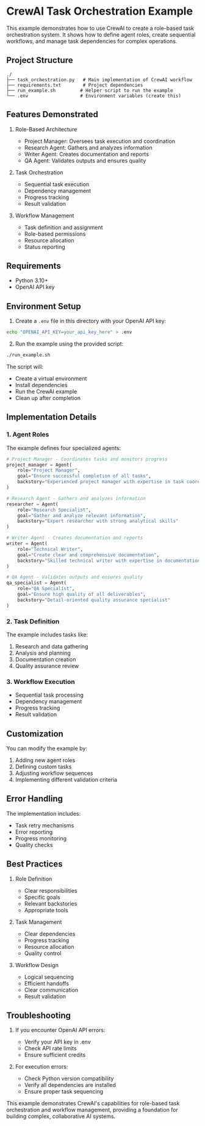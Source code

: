 # CrewAI Task Orchestration Example

This example demonstrates how to use CrewAI to create a role-based task orchestration system. It shows how to define agent roles, create sequential workflows, and manage task dependencies for complex operations.

## Project Structure
```
./
├── task_orchestration.py   # Main implementation of CrewAI workflow
├── requirements.txt        # Project dependencies
├── run_example.sh         # Helper script to run the example
└── .env                   # Environment variables (create this)
```

## Features Demonstrated

1. Role-Based Architecture
   - Project Manager: Oversees task execution and coordination
   - Research Agent: Gathers and analyzes information
   - Writer Agent: Creates documentation and reports
   - QA Agent: Validates outputs and ensures quality

2. Task Orchestration
   - Sequential task execution
   - Dependency management
   - Progress tracking
   - Result validation

3. Workflow Management
   - Task definition and assignment
   - Role-based permissions
   - Resource allocation
   - Status reporting

## Requirements
- Python 3.10+
- OpenAI API key

## Environment Setup

1. Create a `.env` file in this directory with your OpenAI API key:
```bash
echo "OPENAI_API_KEY=your_api_key_here" > .env
```

2. Run the example using the provided script:
```bash
./run_example.sh
```

The script will:
- Create a virtual environment
- Install dependencies
- Run the CrewAI example
- Clean up after completion

## Implementation Details

### 1. Agent Roles
The example defines four specialized agents:
```python
# Project Manager - Coordinates tasks and monitors progress
project_manager = Agent(
    role="Project Manager",
    goal="Ensure successful completion of all tasks",
    backstory="Experienced project manager with expertise in task coordination"
)

# Research Agent - Gathers and analyzes information
researcher = Agent(
    role="Research Specialist",
    goal="Gather and analyze relevant information",
    backstory="Expert researcher with strong analytical skills"
)

# Writer Agent - Creates documentation and reports
writer = Agent(
    role="Technical Writer",
    goal="Create clear and comprehensive documentation",
    backstory="Skilled technical writer with expertise in documentation"
)

# QA Agent - Validates outputs and ensures quality
qa_specialist = Agent(
    role="QA Specialist",
    goal="Ensure high quality of all deliverables",
    backstory="Detail-oriented quality assurance specialist"
)
```

### 2. Task Definition
The example includes tasks like:
1. Research and data gathering
2. Analysis and planning
3. Documentation creation
4. Quality assurance review

### 3. Workflow Execution
- Sequential task processing
- Dependency management
- Progress tracking
- Result validation

## Customization

You can modify the example by:
1. Adding new agent roles
2. Defining custom tasks
3. Adjusting workflow sequences
4. Implementing different validation criteria

## Error Handling

The implementation includes:
- Task retry mechanisms
- Error reporting
- Progress monitoring
- Quality checks

## Best Practices

1. Role Definition
   - Clear responsibilities
   - Specific goals
   - Relevant backstories
   - Appropriate tools

2. Task Management
   - Clear dependencies
   - Progress tracking
   - Resource allocation
   - Quality control

3. Workflow Design
   - Logical sequencing
   - Efficient handoffs
   - Clear communication
   - Result validation

## Troubleshooting

1. If you encounter OpenAI API errors:
   - Verify your API key in .env
   - Check API rate limits
   - Ensure sufficient credits

2. For execution errors:
   - Check Python version compatibility
   - Verify all dependencies are installed
   - Ensure proper task sequencing

This example demonstrates CrewAI's capabilities for role-based task orchestration and workflow management, providing a foundation for building complex, collaborative AI systems.
